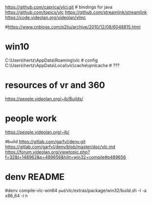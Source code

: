 https://github.com/caprica/vlcj.git # bindings for java
https://github.com/topics/vlc 
https://github.com/streamlink/streamlink
https://code.videolan.org/videolan/vlmc

#https://www.cnblogs.com/p2liu/archive/2010/12/08/6048815.html 
# win10
C:\Users\hertz\AppData\Roaming\vlc  # config
C:\Users\hertz\AppData\Local\vlc\cache\qmlcache # ???

# resources of vr and 360
https://people.videolan.org/~jb/Builds/

# people work
https://people.videolan.org/~jb/

#build
https://gitlab.com/garfvl/denv.git
https://gitlab.com/garfvl/denv/blob/master/doc/vlc.md
https://forum.videolan.org/viewtopic.php?f=32&t=148962&p=489656&hilit=win32+compile#p489656
# denv README
#denv compile-vlc-win64   `pwd`/vlc/extras/package/win32/build.sh -l -a x86_64 -i n
